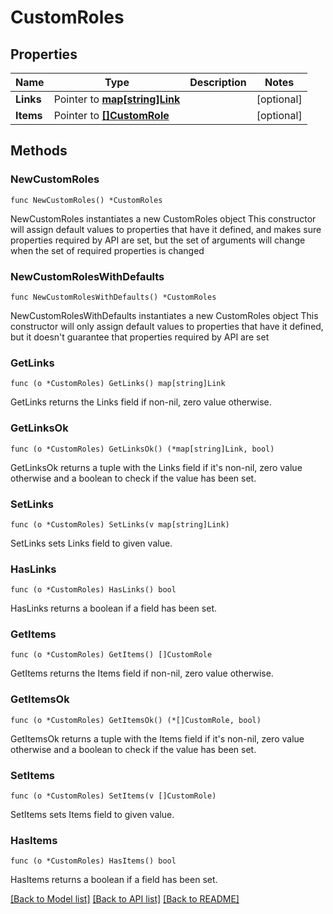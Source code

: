 # CustomRoles

## Properties

Name | Type | Description | Notes
------------ | ------------- | ------------- | -------------
**Links** | Pointer to [**map[string]Link**](Link.md) |  | [optional] 
**Items** | Pointer to [**[]CustomRole**](CustomRole.md) |  | [optional] 

## Methods

### NewCustomRoles

`func NewCustomRoles() *CustomRoles`

NewCustomRoles instantiates a new CustomRoles object
This constructor will assign default values to properties that have it defined,
and makes sure properties required by API are set, but the set of arguments
will change when the set of required properties is changed

### NewCustomRolesWithDefaults

`func NewCustomRolesWithDefaults() *CustomRoles`

NewCustomRolesWithDefaults instantiates a new CustomRoles object
This constructor will only assign default values to properties that have it defined,
but it doesn't guarantee that properties required by API are set

### GetLinks

`func (o *CustomRoles) GetLinks() map[string]Link`

GetLinks returns the Links field if non-nil, zero value otherwise.

### GetLinksOk

`func (o *CustomRoles) GetLinksOk() (*map[string]Link, bool)`

GetLinksOk returns a tuple with the Links field if it's non-nil, zero value otherwise
and a boolean to check if the value has been set.

### SetLinks

`func (o *CustomRoles) SetLinks(v map[string]Link)`

SetLinks sets Links field to given value.

### HasLinks

`func (o *CustomRoles) HasLinks() bool`

HasLinks returns a boolean if a field has been set.

### GetItems

`func (o *CustomRoles) GetItems() []CustomRole`

GetItems returns the Items field if non-nil, zero value otherwise.

### GetItemsOk

`func (o *CustomRoles) GetItemsOk() (*[]CustomRole, bool)`

GetItemsOk returns a tuple with the Items field if it's non-nil, zero value otherwise
and a boolean to check if the value has been set.

### SetItems

`func (o *CustomRoles) SetItems(v []CustomRole)`

SetItems sets Items field to given value.

### HasItems

`func (o *CustomRoles) HasItems() bool`

HasItems returns a boolean if a field has been set.


[[Back to Model list]](../README.md#documentation-for-models) [[Back to API list]](../README.md#documentation-for-api-endpoints) [[Back to README]](../README.md)


